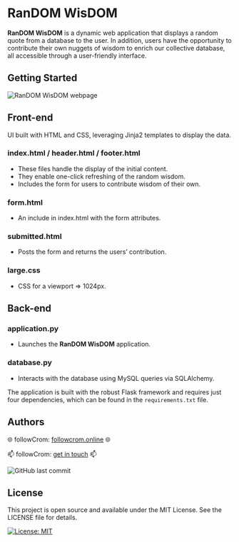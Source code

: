 # RanDOM WisDOM

**RanDOM WisDOM** is a dynamic web application that displays a random quote from a database to the user. In addition, users have the opportunity to contribute their own nuggets of wisdom to enrich our collective database, all accessible through a user-friendly interface.

## Getting Started

![RanDOM WisDOM webpage](https://www.followcrom.online/embeds/gh_domdom_readme.jpg "RanDOM WisDOM webpage")

## Front-end

UI built with HTML and CSS, leveraging Jinja2 templates to display the data.

### index.html / header.html / footer.html

- These files handle the display of the initial content.
- They enable one-click refreshing of the random wisdom.
- Includes the form for users to contribute wisdom of their own.

### form.html

- An include in index.html with the form attributes.

### submitted.html

- Posts the form and returns the users’ contribution.

### large.css

- CSS for a viewport => 1024px.

## Back-end

### application.py

- Launches the **RanDOM WisDOM** application.

### database.py

- Interacts with the database using MySQL queries via SQLAlchemy.

The application is built with the robust Flask framework and requires just four dependencies, which can be found in the `requirements.txt` file.

## Authors

🌐 followCrom: [followcrom.online](https://followcrom.online/index.html) 🌐

📫 followCrom: [get in touch](https://followcrom.online/contact/contact.php) 📫

![GitHub last commit](https://img.shields.io/github/last-commit/followcrom/RanDomWisDom)

## License

This project is open source and available under the MIT License. See the LICENSE file for details.

[![License: MIT](https://img.shields.io/badge/License-MIT-green.svg)](https://opensource.org/licenses/MIT)
